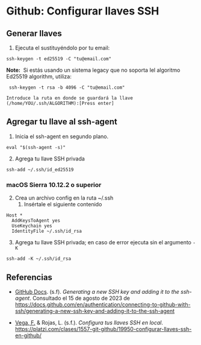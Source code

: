 # Github: Configurar llaves SSH 

## Generar llaves

1. Ejecuta el sustituyéndolo por tu email:

```shell
ssh-keygen -t ed25519 -C "tu@email.com"
```

**Note:**  Si estás usando un sistema legacy que no soporta Iel algoritmo Ed25519 algorithm, utiliza:

```shell
 ssh-keygen -t rsa -b 4096 -C "tu@email.com"
```

```shell
Introduce la ruta en donde se guardará la llave (/home/YOU/.ssh/ALGORITHM):[Press enter]
```
## Agregar tu llave al ssh-agent

1. Inicia el ssh-agent en segundo plano.

```shell
eval "$(ssh-agent -s)"
```

2. Agrega tu llave SSH privada 

```shell
ssh-add ~/.ssh/id_ed25519
```

### macOS Sierra 10.12.2 o superior

2. Crea un archivo config en la ruta ~/.ssh
	1. Insértale el siguiente contenido

```shell
Host *
  AddKeysToAgent yes
  UseKeychain yes
  IdentityFile ~/.ssh/id_rsa
```

3. Agrega tu llave SSH privada; en caso de error ejecuta sin el argumento `-K`

```shell
ssh-add -K ~/.ssh/id_rsa
```

## Referencias 

- [GitHub Docs](https://docs.github.com/en). (s.f). _Generating a new SSH key and adding it to the ssh-agent_. Consultado el 15 de agosto de 2023 de https://docs.github.com/en/authentication/connecting-to-github-with-ssh/generating-a-new-ssh-key-and-adding-it-to-the-ssh-agent

- [Vega, F.](https://platzi.com/profes/freddier/) & Rojas, L. (s.f.). _Configura tus llaves SSH en local_. https://platzi.com/clases/1557-git-github/19950-configurar-llaves-ssh-en-github/